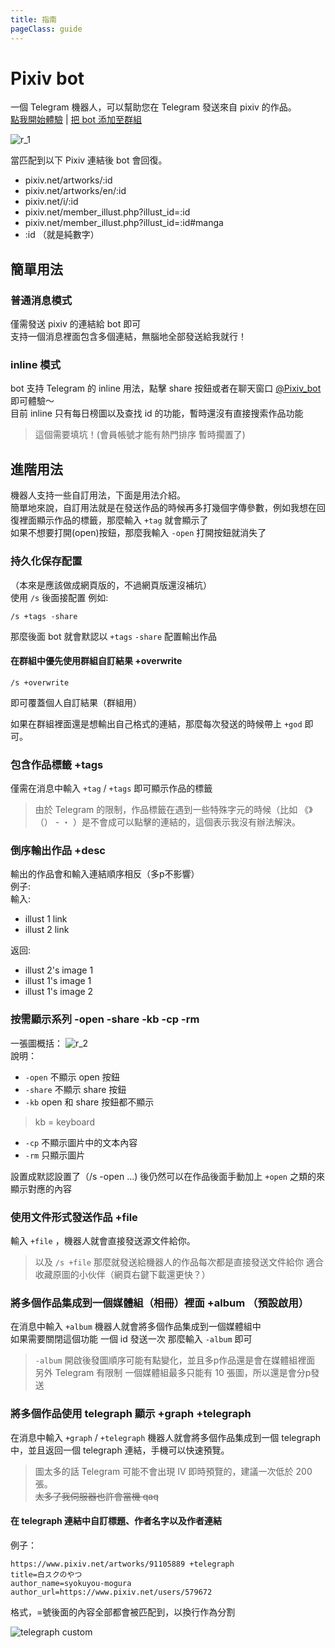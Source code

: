 ```yaml
---
title: 指南
pageClass: guide
---
```

# Pixiv bot
一個 Telegram 機器人，可以幫助您在 Telegram 發送來自 pixiv 的作品。  
[點我開始體驗](tg://resolve?domain=pixiv_bot&start=67953985) | [把 bot 添加至群組](tg://resolve?domain=Pixiv_bot&startgroup=s)  

 
![r_1](../img/r_1.jpg)  


當匹配到以下 Pixiv 連結後 bot 會回復。
- pixiv.net/artworks/:id
- pixiv.net/artworks/en/:id
- pixiv.net/i/:id
- pixiv.net/member_illust.php?illust_id=:id
- pixiv.net/member_illust.php?illust_id=:id#manga
- :id （就是純數字）
## 簡單用法
### 普通消息模式
僅需發送 pixiv 的連結給 bot 即可  
支持一個消息裡面包含多個連結，無腦地全部發送給我就行！

### inline 模式
bot 支持 Telegram 的 inline 用法，點擊 share 按鈕或者在聊天窗口 [@Pixiv_bot](https://t.me/Pixiv_bot) 即可體驗～  
目前 inline 只有每日榜圖以及查找 id 的功能，暫時還沒有直接搜索作品功能

> 這個需要填坑！(會員帳號才能有熱門排序 暫時擱置了)

## 進階用法
機器人支持一些自訂用法，下面是用法介紹。  
簡單地來說，自訂用法就是在發送作品的時候再多打幾個字傳參數，例如我想在回復裡面顯示作品的標籤，那麼輸入 `+tag` 就會顯示了  
如果不想要打開(open)按鈕，那麼我輸入 `-open` 打開按鈕就消失了
### 持久化保存配置
（本來是應該做成網頁版的，不過網頁版還沒補坑）  
使用 `/s` 後面接配置
例如:
```
/s +tags -share
```
那麼後面 bot 就會默認以 `+tags` `-share` 配置輸出作品  

#### 在群組中優先使用群組自訂結果 +overwrite
```
/s +overwrite
```
即可覆蓋個人自訂結果（群組用）

如果在群組裡面還是想輸出自己格式的連結，那麼每次發送的時候帶上 `+god` 即可。
### 包含作品標籤 +tags
僅需在消息中輸入 `+tag` / `+tags` 即可顯示作品的標籤  
> 由於 Telegram 的限制，作品標籤在遇到一些特殊字元的時候（比如 《》（） - ・ ）是不會成可以點擊的連結的，這個表示我沒有辦法解決。   

### 倒序輸出作品 +desc
輸出的作品會和輸入連結順序相反（多p不影響）  
例子:  
輸入:  
- illust 1 link
- illust 2 link

返回:  
- illust 2's image 1
- illust 1's image 1
- illust 1's image 2

### 按需顯示系列 -open -share -kb -cp -rm
一張圖概括：
![r_2](../img/r_2.jpg)  
說明：  
- `-open` 不顯示 open 按鈕
- `-share` 不顯示 share 按鈕
- `-kb` open 和 share 按鈕都不顯示
> kb = keyboard
- `-cp` 不顯示圖片中的文本內容
- `-rm` 只顯示圖片

設置成默認設置了（/s -open ...) 後仍然可以在作品後面手動加上 `+open` 之類的來顯示對應的內容
### 使用文件形式發送作品 +file

輸入 `+file` ，機器人就會直接發送源文件給你。  
> 以及 `/s +file` 那麼就發送給機器人的作品每次都是直接發送文件給你
> 適合收藏原圖的小伙伴（網頁右鍵下載還更快？）

### 將多個作品集成到一個媒體組（相冊）裡面 +album （預設啟用）

在消息中輸入 `+album` 機器人就會將多個作品集成到一個媒體組中  
如果需要關閉這個功能 一個 id 發送一次 那麼輸入 `-album` 即可  
> `-album` 開啟後發圖順序可能有點變化，並且多p作品還是會在媒體組裡面  
> 另外 Telegram 有限制 一個媒體組最多只能有 10 張圖，所以還是會分p發送

### 將多個作品使用 telegraph 顯示 +graph +telegraph

在消息中輸入 `+graph` / `+telegraph` 機器人就會將多個作品集成到一個 telegraph 中，並且返回一個 telegraph 連結，手機可以快速預覽。

> 圖太多的話 Telegram 可能不會出現 IV 即時預覽的，建議一次低於 200 張。  
~~太多了我伺服器也許會當機 qaq~~
#### 在 telegraph 連結中自訂標題、作者名字以及作者連結
例子：

```
https://www.pixiv.net/artworks/91105889 +telegraph
title=白スクのやつ
author_name=syokuyou-mogura
author_url=https://www.pixiv.net/users/579672
```
格式，=號後面的內容全部都會被匹配到，以換行作為分割

![telegraph custom](../img/telegraph-1.jpg)  


